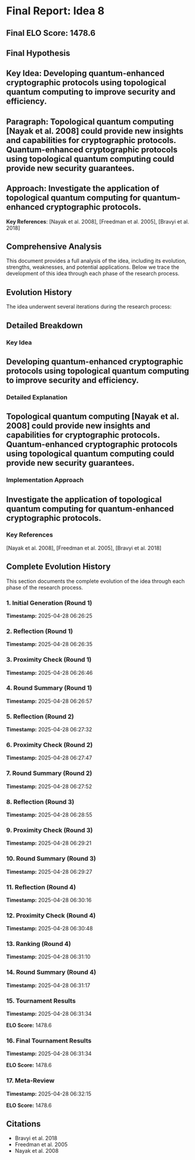# Final Report: Idea 8

## Final ELO Score: 1478.6

## Final Hypothesis

**Key Idea**: Developing quantum-enhanced cryptographic protocols using topological quantum computing to improve security and efficiency.
-

**Paragraph**: Topological quantum computing [Nayak et al. 2008] could provide new insights and capabilities for cryptographic protocols. Quantum-enhanced cryptographic protocols using topological quantum computing could provide new security guarantees.
-

**Approach**: Investigate the application of topological quantum computing for quantum-enhanced cryptographic protocols.
-

**Key References**: [Nayak et al. 2008], [Freedman et al. 2005], [Bravyi et al. 2018]

## Comprehensive Analysis

This document provides a full analysis of the idea, including its evolution, strengths, weaknesses, and potential applications. Below we trace the development of this idea through each phase of the research process.

## Evolution History

The idea underwent several iterations during the research process:

## Detailed Breakdown

### Key Idea

Developing quantum-enhanced cryptographic protocols using topological quantum computing to improve security and efficiency.
-

### Detailed Explanation

Topological quantum computing [Nayak et al. 2008] could provide new insights and capabilities for cryptographic protocols. Quantum-enhanced cryptographic protocols using topological quantum computing could provide new security guarantees.
-

### Implementation Approach

Investigate the application of topological quantum computing for quantum-enhanced cryptographic protocols.
-

### Key References

[Nayak et al. 2008], [Freedman et al. 2005], [Bravyi et al. 2018]

## Complete Evolution History

This section documents the complete evolution of the idea through each phase of the research process.

### 1. Initial Generation (Round 1)
**Timestamp:** 2025-04-28 06:26:25



### 2. Reflection (Round 1)
**Timestamp:** 2025-04-28 06:26:35



### 3. Proximity Check (Round 1)
**Timestamp:** 2025-04-28 06:26:46



### 4. Round Summary (Round 1)
**Timestamp:** 2025-04-28 06:26:57



### 5. Reflection (Round 2)
**Timestamp:** 2025-04-28 06:27:32



### 6. Proximity Check (Round 2)
**Timestamp:** 2025-04-28 06:27:47



### 7. Round Summary (Round 2)
**Timestamp:** 2025-04-28 06:27:52



### 8. Reflection (Round 3)
**Timestamp:** 2025-04-28 06:28:55



### 9. Proximity Check (Round 3)
**Timestamp:** 2025-04-28 06:29:21



### 10. Round Summary (Round 3)
**Timestamp:** 2025-04-28 06:29:27



### 11. Reflection (Round 4)
**Timestamp:** 2025-04-28 06:30:16



### 12. Proximity Check (Round 4)
**Timestamp:** 2025-04-28 06:30:48



### 13. Ranking (Round 4)
**Timestamp:** 2025-04-28 06:31:10



### 14. Round Summary (Round 4)
**Timestamp:** 2025-04-28 06:31:17



### 15. Tournament Results
**Timestamp:** 2025-04-28 06:31:34

**ELO Score:** 1478.6



### 16. Final Tournament Results
**Timestamp:** 2025-04-28 06:31:34

**ELO Score:** 1478.6



### 17. Meta-Review
**Timestamp:** 2025-04-28 06:32:15

**ELO Score:** 1478.6



## Citations

- Bravyi et al. 2018
- Freedman et al. 2005
- Nayak et al. 2008
